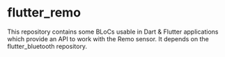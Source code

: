 # flutter_remo

This repository contains some BLoCs usable in Dart & Flutter applications which provide an API to work with the Remo sensor. It depends on the flutter_bluetooth repository.
